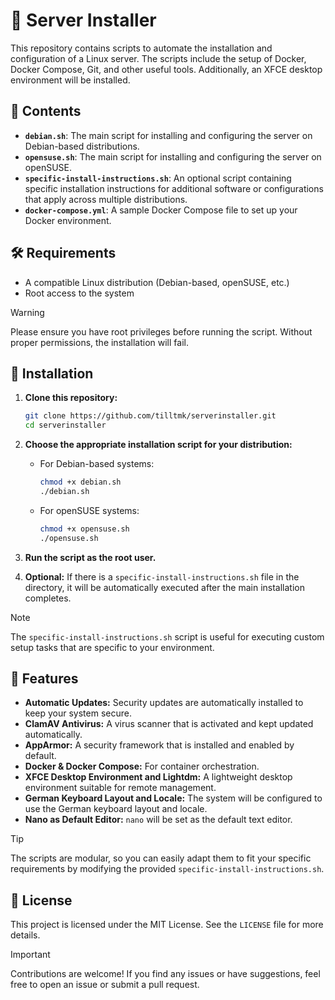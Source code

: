 # 🚀 Server Installer

This repository contains scripts to automate the installation and configuration of a Linux server. The scripts include the setup of Docker, Docker Compose, Git, and other useful tools. Additionally, an XFCE desktop environment will be installed.

## 📂 Contents

- **`debian.sh`**: The main script for installing and configuring the server on Debian-based distributions.
- **`opensuse.sh`**: The main script for installing and configuring the server on openSUSE.
- **`specific-install-instructions.sh`**: An optional script containing specific installation instructions for additional software or configurations that apply across multiple distributions.
- **`docker-compose.yml`**: A sample Docker Compose file to set up your Docker environment.

## 🛠️ Requirements

- A compatible Linux distribution (Debian-based, openSUSE, etc.)
- Root access to the system

> [!WARNING]   
> Please ensure you have root privileges before running the script. Without proper permissions, the installation will fail.

## 🚀 Installation

1. **Clone this repository:**
   ```bash
   git clone https://github.com/tilltmk/serverinstaller.git
   cd serverinstaller
   ```

2. **Choose the appropriate installation script for your distribution:**
   - For Debian-based systems:
     ```bash
     chmod +x debian.sh
     ./debian.sh
     ```
   - For openSUSE systems:
     ```bash
     chmod +x opensuse.sh
     ./opensuse.sh
     ```

3. **Run the script as the root user.**

4. **Optional:** If there is a `specific-install-instructions.sh` file in the directory, it will be automatically executed after the main installation completes.

> [!NOTE]  
> The `specific-install-instructions.sh` script is useful for executing custom setup tasks that are specific to your environment.

## 🌟 Features

- **Automatic Updates:** Security updates are automatically installed to keep your system secure.
- **ClamAV Antivirus:** A virus scanner that is activated and kept updated automatically.
- **AppArmor:** A security framework that is installed and enabled by default.
- **Docker & Docker Compose:** For container orchestration.
- **XFCE Desktop Environment and Lightdm:** A lightweight desktop environment suitable for remote management.
- **German Keyboard Layout and Locale:** The system will be configured to use the German keyboard layout and locale.
- **Nano as Default Editor:** `nano` will be set as the default text editor.

> [!TIP]  
> The scripts are modular, so you can easily adapt them to fit your specific requirements by modifying the provided `specific-install-instructions.sh`.

## 📜 License

This project is licensed under the MIT License. See the `LICENSE` file for more details.

> [!IMPORTANT]  
> Contributions are welcome! If you find any issues or have suggestions, feel free to open an issue or submit a pull request.

